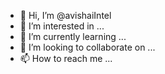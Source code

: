 - 👋 Hi, I’m @avishaiIntel
- 👀 I’m interested in ...
- 🌱 I’m currently learning ...
- 💞️ I’m looking to collaborate on ...
- 📫 How to reach me ...

<!---
avishaiIntel/avishaiIntel is a ✨ special ✨ repository because its `README.md` (this file) appears on your GitHub profile.
You can click the Preview link to take a look at your changes.
--->
